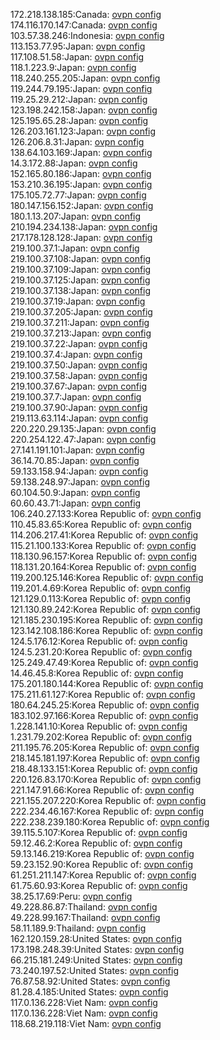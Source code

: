 172.218.138.185:Canada: [ovpn config](vpn/172_218_138_185.ovpn)  
174.116.170.147:Canada: [ovpn config](vpn/174_116_170_147.ovpn)  
103.57.38.246:Indonesia: [ovpn config](vpn/103_57_38_246.ovpn)  
113.153.77.95:Japan: [ovpn config](vpn/113_153_77_95.ovpn)  
117.108.51.58:Japan: [ovpn config](vpn/117_108_51_58.ovpn)  
118.1.223.9:Japan: [ovpn config](vpn/118_1_223_9.ovpn)  
118.240.255.205:Japan: [ovpn config](vpn/118_240_255_205.ovpn)  
119.244.79.195:Japan: [ovpn config](vpn/119_244_79_195.ovpn)  
119.25.29.212:Japan: [ovpn config](vpn/119_25_29_212.ovpn)  
123.198.242.158:Japan: [ovpn config](vpn/123_198_242_158.ovpn)  
125.195.65.28:Japan: [ovpn config](vpn/125_195_65_28.ovpn)  
126.203.161.123:Japan: [ovpn config](vpn/126_203_161_123.ovpn)  
126.206.8.31:Japan: [ovpn config](vpn/126_206_8_31.ovpn)  
138.64.103.169:Japan: [ovpn config](vpn/138_64_103_169.ovpn)  
14.3.172.88:Japan: [ovpn config](vpn/14_3_172_88.ovpn)  
152.165.80.186:Japan: [ovpn config](vpn/152_165_80_186.ovpn)  
153.210.36.195:Japan: [ovpn config](vpn/153_210_36_195.ovpn)  
175.105.72.77:Japan: [ovpn config](vpn/175_105_72_77.ovpn)  
180.147.156.152:Japan: [ovpn config](vpn/180_147_156_152.ovpn)  
180.1.13.207:Japan: [ovpn config](vpn/180_1_13_207.ovpn)  
210.194.234.138:Japan: [ovpn config](vpn/210_194_234_138.ovpn)  
217.178.128.128:Japan: [ovpn config](vpn/217_178_128_128.ovpn)  
219.100.37.1:Japan: [ovpn config](vpn/219_100_37_1.ovpn)  
219.100.37.108:Japan: [ovpn config](vpn/219_100_37_108.ovpn)  
219.100.37.109:Japan: [ovpn config](vpn/219_100_37_109.ovpn)  
219.100.37.125:Japan: [ovpn config](vpn/219_100_37_125.ovpn)  
219.100.37.138:Japan: [ovpn config](vpn/219_100_37_138.ovpn)  
219.100.37.19:Japan: [ovpn config](vpn/219_100_37_19.ovpn)  
219.100.37.205:Japan: [ovpn config](vpn/219_100_37_205.ovpn)  
219.100.37.211:Japan: [ovpn config](vpn/219_100_37_211.ovpn)  
219.100.37.213:Japan: [ovpn config](vpn/219_100_37_213.ovpn)  
219.100.37.22:Japan: [ovpn config](vpn/219_100_37_22.ovpn)  
219.100.37.4:Japan: [ovpn config](vpn/219_100_37_4.ovpn)  
219.100.37.50:Japan: [ovpn config](vpn/219_100_37_50.ovpn)  
219.100.37.58:Japan: [ovpn config](vpn/219_100_37_58.ovpn)  
219.100.37.67:Japan: [ovpn config](vpn/219_100_37_67.ovpn)  
219.100.37.7:Japan: [ovpn config](vpn/219_100_37_7.ovpn)  
219.100.37.90:Japan: [ovpn config](vpn/219_100_37_90.ovpn)  
219.113.63.114:Japan: [ovpn config](vpn/219_113_63_114.ovpn)  
220.220.29.135:Japan: [ovpn config](vpn/220_220_29_135.ovpn)  
220.254.122.47:Japan: [ovpn config](vpn/220_254_122_47.ovpn)  
27.141.191.101:Japan: [ovpn config](vpn/27_141_191_101.ovpn)  
36.14.70.85:Japan: [ovpn config](vpn/36_14_70_85.ovpn)  
59.133.158.94:Japan: [ovpn config](vpn/59_133_158_94.ovpn)  
59.138.248.97:Japan: [ovpn config](vpn/59_138_248_97.ovpn)  
60.104.50.9:Japan: [ovpn config](vpn/60_104_50_9.ovpn)  
60.60.43.71:Japan: [ovpn config](vpn/60_60_43_71.ovpn)  
106.240.27.133:Korea Republic of: [ovpn config](vpn/106_240_27_133.ovpn)  
110.45.83.65:Korea Republic of: [ovpn config](vpn/110_45_83_65.ovpn)  
114.206.217.41:Korea Republic of: [ovpn config](vpn/114_206_217_41.ovpn)  
115.21.100.133:Korea Republic of: [ovpn config](vpn/115_21_100_133.ovpn)  
118.130.96.157:Korea Republic of: [ovpn config](vpn/118_130_96_157.ovpn)  
118.131.20.164:Korea Republic of: [ovpn config](vpn/118_131_20_164.ovpn)  
119.200.125.146:Korea Republic of: [ovpn config](vpn/119_200_125_146.ovpn)  
119.201.4.69:Korea Republic of: [ovpn config](vpn/119_201_4_69.ovpn)  
121.129.0.113:Korea Republic of: [ovpn config](vpn/121_129_0_113.ovpn)  
121.130.89.242:Korea Republic of: [ovpn config](vpn/121_130_89_242.ovpn)  
121.185.230.195:Korea Republic of: [ovpn config](vpn/121_185_230_195.ovpn)  
123.142.108.186:Korea Republic of: [ovpn config](vpn/123_142_108_186.ovpn)  
124.5.176.12:Korea Republic of: [ovpn config](vpn/124_5_176_12.ovpn)  
124.5.231.20:Korea Republic of: [ovpn config](vpn/124_5_231_20.ovpn)  
125.249.47.49:Korea Republic of: [ovpn config](vpn/125_249_47_49.ovpn)  
14.46.45.8:Korea Republic of: [ovpn config](vpn/14_46_45_8.ovpn)  
175.201.180.144:Korea Republic of: [ovpn config](vpn/175_201_180_144.ovpn)  
175.211.61.127:Korea Republic of: [ovpn config](vpn/175_211_61_127.ovpn)  
180.64.245.25:Korea Republic of: [ovpn config](vpn/180_64_245_25.ovpn)  
183.102.97.166:Korea Republic of: [ovpn config](vpn/183_102_97_166.ovpn)  
1.228.141.10:Korea Republic of: [ovpn config](vpn/1_228_141_10.ovpn)  
1.231.79.202:Korea Republic of: [ovpn config](vpn/1_231_79_202.ovpn)  
211.195.76.205:Korea Republic of: [ovpn config](vpn/211_195_76_205.ovpn)  
218.145.181.197:Korea Republic of: [ovpn config](vpn/218_145_181_197.ovpn)  
218.48.133.151:Korea Republic of: [ovpn config](vpn/218_48_133_151.ovpn)  
220.126.83.170:Korea Republic of: [ovpn config](vpn/220_126_83_170.ovpn)  
221.147.91.66:Korea Republic of: [ovpn config](vpn/221_147_91_66.ovpn)  
221.155.207.220:Korea Republic of: [ovpn config](vpn/221_155_207_220.ovpn)  
222.234.46.167:Korea Republic of: [ovpn config](vpn/222_234_46_167.ovpn)  
222.238.239.180:Korea Republic of: [ovpn config](vpn/222_238_239_180.ovpn)  
39.115.5.107:Korea Republic of: [ovpn config](vpn/39_115_5_107.ovpn)  
59.12.46.2:Korea Republic of: [ovpn config](vpn/59_12_46_2.ovpn)  
59.13.146.219:Korea Republic of: [ovpn config](vpn/59_13_146_219.ovpn)  
59.23.152.90:Korea Republic of: [ovpn config](vpn/59_23_152_90.ovpn)  
61.251.211.147:Korea Republic of: [ovpn config](vpn/61_251_211_147.ovpn)  
61.75.60.93:Korea Republic of: [ovpn config](vpn/61_75_60_93.ovpn)  
38.25.17.69:Peru: [ovpn config](vpn/38_25_17_69.ovpn)  
49.228.86.87:Thailand: [ovpn config](vpn/49_228_86_87.ovpn)  
49.228.99.167:Thailand: [ovpn config](vpn/49_228_99_167.ovpn)  
58.11.189.9:Thailand: [ovpn config](vpn/58_11_189_9.ovpn)  
162.120.159.28:United States: [ovpn config](vpn/162_120_159_28.ovpn)  
173.198.248.39:United States: [ovpn config](vpn/173_198_248_39.ovpn)  
66.215.181.249:United States: [ovpn config](vpn/66_215_181_249.ovpn)  
73.240.197.52:United States: [ovpn config](vpn/73_240_197_52.ovpn)  
76.87.58.92:United States: [ovpn config](vpn/76_87_58_92.ovpn)  
81.28.4.185:United States: [ovpn config](vpn/81_28_4_185.ovpn)  
117.0.136.228:Viet Nam: [ovpn config](vpn/117_0_136_228.ovpn)  
117.0.136.228:Viet Nam: [ovpn config](vpn/117_0_136_228.ovpn)  
118.68.219.118:Viet Nam: [ovpn config](vpn/118_68_219_118.ovpn)  
